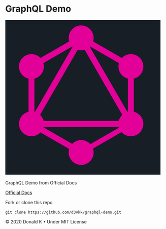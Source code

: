 # GraphQL Demo

![GraphQL Logo](https://github.com/d3vkk/graphql-demo/blob/master/graphql-logo.png)

GraphQL Demo from Official Docs

[Official Docs](https://graphql.org/graphql-js/)

Fork or clone this repo
```
git clone https://github.com/d3vkk/graphql-demo.git
```

© 2020 Donald K • Under MIT License
